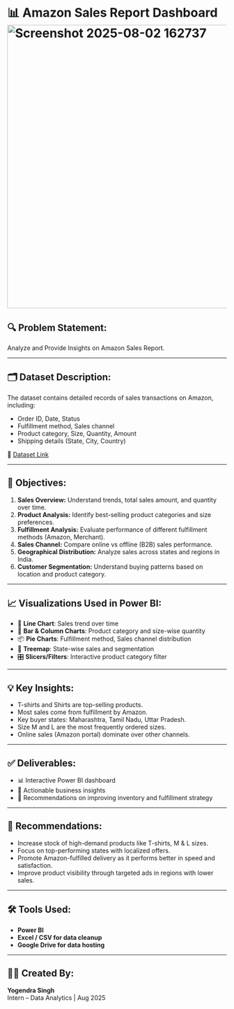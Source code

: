 # 📊 Amazon Sales Report Dashboard <img width="1165" height="649" alt="Screenshot 2025-08-02 162737" src="https://github.com/user-attachments/assets/26b57753-790f-4000-867b-f388599c950e" />


## 🔍 Problem Statement:
Analyze and Provide Insights on Amazon Sales Report.

---

## 🗂️ Dataset Description:

The dataset contains detailed records of sales transactions on Amazon, including:

- Order ID, Date, Status  
- Fulfillment method, Sales channel  
- Product category, Size, Quantity, Amount  
- Shipping details (State, City, Country)  

📁 [Dataset Link](https://drive.google.com/file/d/1YriYKtS1WhmINL6eafRsrDzrZaw2_WvX/view?usp=sharing)

---

## 🎯 Objectives:

1. **Sales Overview:** Understand trends, total sales amount, and quantity over time.
2. **Product Analysis:** Identify best-selling product categories and size preferences.
3. **Fulfillment Analysis:** Evaluate performance of different fulfillment methods (Amazon, Merchant).
4. **Sales Channel:** Compare online vs offline (B2B) sales performance.
5. **Geographical Distribution:** Analyze sales across states and regions in India.
6. **Customer Segmentation:** Understand buying patterns based on location and product category.

---

## 📈 Visualizations Used in Power BI:

- 📅 **Line Chart**: Sales trend over time  
- 🛒 **Bar & Column Charts**: Product category and size-wise quantity  
- 📦 **Pie Charts**: Fulfillment method, Sales channel distribution  
- 🧭 **Treemap**: State-wise sales and segmentation  
- 🎛️ **Slicers/Filters**: Interactive product category filter  

---

## 💡 Key Insights:

- T-shirts and Shirts are top-selling products.
- Most sales come from fulfillment by Amazon.
- Key buyer states: Maharashtra, Tamil Nadu, Uttar Pradesh.
- Size M and L are the most frequently ordered sizes.
- Online sales (Amazon portal) dominate over other channels.

---

## ✅ Deliverables:

- 📊 Interactive Power BI dashboard  
- 📍 Actionable business insights  
- 📌 Recommendations on improving inventory and fulfillment strategy  

---

## 📌 Recommendations:

- Increase stock of high-demand products like T-shirts, M & L sizes.
- Focus on top-performing states with localized offers.
- Promote Amazon-fulfilled delivery as it performs better in speed and satisfaction.
- Improve product visibility through targeted ads in regions with lower sales.

---

## 🛠️ Tools Used:

- **Power BI**  
- **Excel / CSV for data cleanup**  
- **Google Drive for data hosting**  

---

## 👨‍💼 Created By:

**Yogendra Singh**  
Intern – Data Analytics | Aug 2025  
